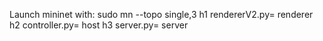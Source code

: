 Launch mininet with:
sudo mn --topo single,3
h1 rendererV2.py= renderer
h2 controller.py= host
h3 server.py= server